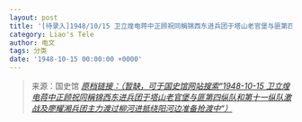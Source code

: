```yaml
---
layout: post
title: '[待录入]1948/10/15 卫立煌电蒋中正顾祝同稱锦西东进兵团于塔山老官堡与匪第四纵队和第十一纵队激战及廖耀湘兵团主力渡过柳河进抵绕阳河边准备抢渡中'
category: Liao's Tele
author: 电文
tags: 分类
date: '1948-10-15 00:00:00 +0000'
---
```



> 来源：国史馆 [*原档链接：（暂缺，可于国史馆网站搜索“1948-10-15 卫立煌电蒋中正顾祝同稱锦西东进兵团于塔山老官堡与匪第四纵队和第十一纵队激战及廖耀湘兵团主力渡过柳河进抵绕阳河边准备抢渡中“）*]()
